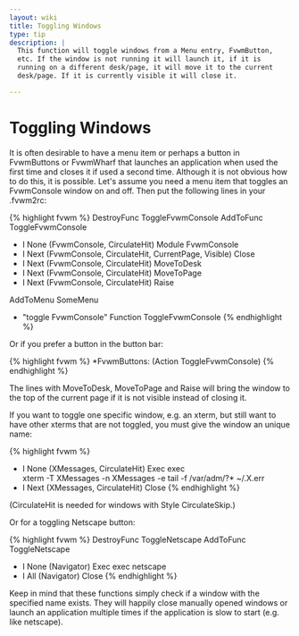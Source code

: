 ```yaml
---
layout: wiki
title: Toggling Windows
type: tip
description: |
  This function will toggle windows from a Menu entry, FvwmButton,
  etc. If the window is not running it will launch it, if it is
  running on a different desk/page, it will move it to the current
  desk/page. If it is currently visible it will close it.

---
```


# Toggling Windows

It is often desirable to have a menu item or perhaps a button in
FvwmButtons or FvwmWharf that launches an application when used
the first time and closes it if used a second time.  Although it
is not obvious how to do this, it is possible.  Let's assume you
need a menu item that toggles an FvwmConsole window on and off.
Then put the following lines in your .fvwm2rc:

{% highlight fvwm %}
DestroyFunc ToggleFvwmConsole
AddToFunc ToggleFvwmConsole
+ I None (FvwmConsole, CirculateHit) Module FvwmConsole
+ I Next (FvwmConsole, CirculateHit, CurrentPage, Visible) Close
+ I Next (FvwmConsole, CirculateHit) MoveToDesk
+ I Next (FvwmConsole, CirculateHit) MoveToPage
+ I Next (FvwmConsole, CirculateHit) Raise

AddToMenu SomeMenu
+ "toggle FvwmConsole" Function ToggleFvwmConsole
{% endhighlight %}

Or if you prefer a button in the button bar:

{% highlight fvwm %}
*FvwmButtons: (Action ToggleFvwmConsole)
{% endhighlight %}

The lines with MoveToDesk, MoveToPage and Raise will bring the
window to the top of the current page if it is not visible
instead of closing it.

If you want to toggle one specific window, e.g. an xterm, but
still want to have other xterms that are not toggled, you must
give the window an unique name:

{% highlight fvwm %}
+ I None (XMessages, CirculateHit) Exec exec \
          xterm -T XMessages -n XMessages -e tail -f /var/adm/?* ~/.X.err
+ I Next (XMessages, CirculateHit) Close
{% endhighlight %}

(CirculateHit is needed for windows with Style CirculateSkip.)

Or for a toggling Netscape button:

{% highlight fvwm %}
DestroyFunc ToggleNetscape
AddToFunc ToggleNetscape
+ I None (Navigator) Exec exec netscape
+ I All (Navigator) Close
{% endhighlight %}

Keep in mind that these functions simply check if a window with
the specified name exists.  They will happily close manually
opened windows or launch an application multiple times if the
application is slow to start (e.g. like netscape).
